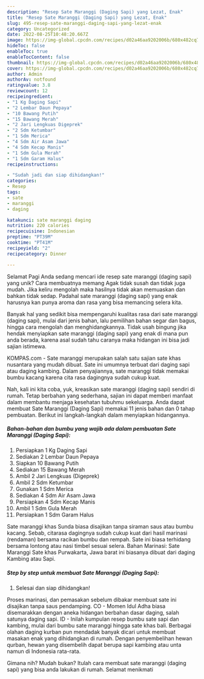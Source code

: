 ```yaml
---
description: "Resep Sate Maranggi (Daging Sapi) yang Lezat, Enak"
title: "Resep Sate Maranggi (Daging Sapi) yang Lezat, Enak"
slug: 495-resep-sate-maranggi-daging-sapi-yang-lezat-enak
category: Uncategorized
date: 2022-08-25T10:48:20.667Z
image: https://img-global.cpcdn.com/recipes/d02a46aa9202006b/680x482cq70/sate-maranggi-daging-sapi-foto-resep-utama.jpg
hideToc: false
enableToc: true
enableTocContent: false
thumbnail: https://img-global.cpcdn.com/recipes/d02a46aa9202006b/680x482cq70/sate-maranggi-daging-sapi-foto-resep-utama.jpg
cover: https://img-global.cpcdn.com/recipes/d02a46aa9202006b/680x482cq70/sate-maranggi-daging-sapi-foto-resep-utama.jpg
author: Admin
authorAv: notfound
ratingvalue: 3.8
reviewcount: 12
recipeingredient:
- "1 Kg Daging Sapi"
- "2 Lembar Daun Pepaya"
- "10 Bawang Putih"
- "15 Bawang Merah"
- "2 Jari Lengkuas Digeprek"
- "2 Sdm Ketumbar"
- "1 Sdm Merica"
- "4 Sdm Air Asam Jawa"
- "4 Sdm Kecap Manis"
- "1 Sdm Gula Merah"
- "1 Sdm Garam Halus"
recipeinstructions:

- "Sudah jadi dan siap dihidangkan!"
categories:
- Resep
tags:
- sate
- maranggi
- daging

katakunci: sate maranggi daging 
nutrition: 220 calories
recipecuisine: Indonesian
preptime: "PT39M"
cooktime: "PT41M"
recipeyield: "2"
recipecategory: Dinner

---
```



Selamat Pagi Anda sedang mencari ide resep sate maranggi (daging sapi) yang unik? Cara membuatnya memang Agak tidak susah dan tidak juga mudah. Jika keliru mengolah maka hasilnya tidak akan memuaskan dan bahkan tidak sedap. Padahal sate maranggi (daging sapi) yang enak harusnya kan punya aroma dan rasa yang bisa memancing selera kita.


Banyak hal yang sedikit bisa mempengaruhi kualitas rasa dari sate maranggi (daging sapi), mulai dari jenis bahan, lalu pemilihan bahan segar dan bagus, hingga cara mengolah dan menghidangkannya. Tidak usah bingung jika hendak menyiapkan sate maranggi (daging sapi) yang enak di mana pun anda berada, karena asal sudah tahu caranya maka hidangan ini bisa jadi sajian istimewa.

KOMPAS.com - Sate maranggi merupakan salah satu sajian sate khas nusantara yang mudah dibuat. Sate ini umumnya terbuat dari daging sapi atau daging kambing. Dalam penyajiannya, sate maranggi tidak memakai bumbu kacang karena cita rasa dagingnya sudah cukup kuat.


Nah, kali ini kita coba, yuk, kreasikan sate maranggi (daging sapi) sendiri di rumah. Tetap berbahan yang sederhana, sajian ini dapat memberi manfaat dalam membantu menjaga kesehatan tubuhmu sekeluarga. Anda dapat membuat Sate Maranggi (Daging Sapi) memakai 11 jenis bahan dan 0 tahap pembuatan. Berikut ini langkah-langkah dalam menyiapkan hidangannya.

<!--inarticleads1-->

##### Bahan-bahan dan bumbu yang wajib ada dalam pembuatan Sate Maranggi (Daging Sapi):

1. Persiapkan 1 Kg Daging Sapi
1. Sediakan 2 Lembar Daun Pepaya
1. Siapkan 10 Bawang Putih
1. Sediakan 15 Bawang Merah
1. Ambil 2 Jari Lengkuas (Digeprek)
1. Ambil 2 Sdm Ketumbar
1. Gunakan 1 Sdm Merica
1. Sediakan 4 Sdm Air Asam Jawa
1. Persiapkan 4 Sdm Kecap Manis
1. Ambil 1 Sdm Gula Merah
1. Persiapkan 1 Sdm Garam Halus


Sate maranggi khas Sunda biasa disajikan tanpa siraman saus atau bumbu kacang. Sebab, citarasa dagingnya sudah cukup kuat dari hasil marinasi (rendaman) bersama racikan bumbu dan rempah. Sate ini biasa terhidang bersama lontong atau nasi timbel sesuai selera. Bahan Marinasi: Sate Maranggi Sate khas Purwakarta, Jawa barat ini biasanya dibuat dari daging Kambing atau Sapi. 

<!--inarticleads2-->

##### Step by step untuk membuat Sate Maranggi (Daging Sapi):


1. Selesai dan siap dihidangkan!

Proses marinasi, dan pemasakan sebelum dibakar membuat sate ini disajikan tanpa saus pendamping. CO - Momen Idul Adha biasa disemarakkan dengan aneka hidangan berbahan dasar daging, salah satunya daging sapi. ID - Inilah kumpulan resep bumbu sate sapi dan kambing, mulai dari bumbu sate maranggi hingga sate khas bali. Berbagai olahan daging kurban pun mendadak banyak dicari untuk membuat masakan enak yang dihidangkan di rumah. Dengan penyembelihan hewan qurban, hewan yang disembelih dapat berupa sapi kambing atau unta namun di Indonesia rata-rata. 

Gimana nih? Mudah bukan? Itulah cara membuat sate maranggi (daging sapi) yang bisa anda lakukan di rumah. Selamat menikmati
